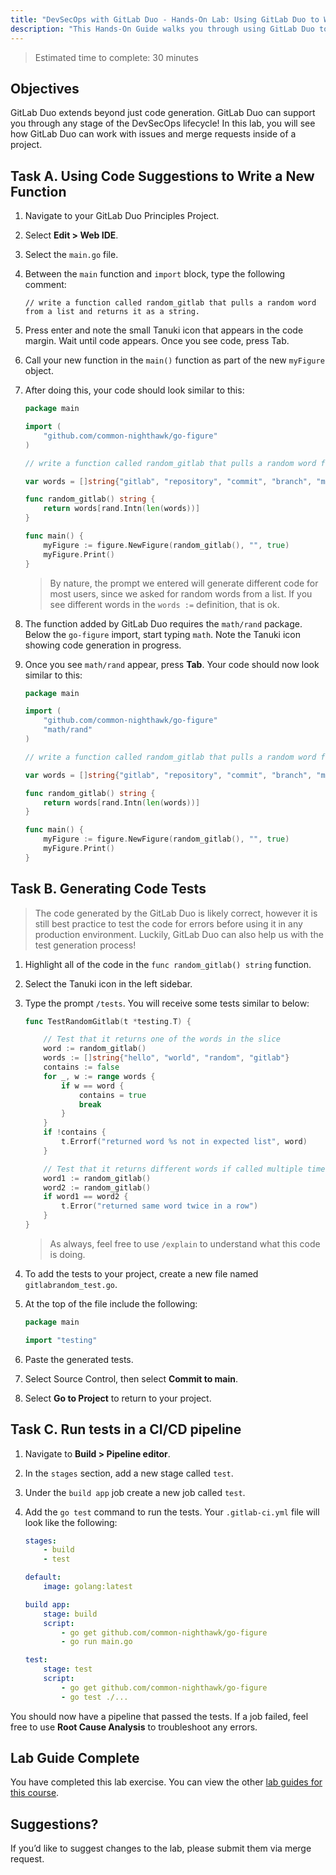 ```yaml
---
title: "DevSecOps with GitLab Duo - Hands-On Lab: Using GitLab Duo to Write New Code"
description: "This Hands-On Guide walks you through using GitLab Duo to generate code and tests."
---
```


> Estimated time to complete: 30 minutes

## Objectives

GitLab Duo extends beyond just code generation. GitLab Duo can support you through any stage of the DevSecOps lifecycle! In this lab, you will see how GitLab Duo can work with issues and merge requests inside of a project.

## Task A. Using Code Suggestions to Write a New Function

1. Navigate to your GitLab Duo Principles Project.

1. Select **Edit > Web IDE**.

1. Select the `main.go` file.

1. Between the `main` function and `import` block, type the following comment:

   ```text
   // write a function called random_gitlab that pulls a random word from a list and returns it as a string.
   ```

1. Press enter and note the small Tanuki icon that appears in the code margin. Wait until code appears. Once you see code, press Tab.

1. Call your new function in the `main()` function as part of the new `myFigure` object.

1. After doing this, your code should look similar to this:

   ```go
   package main

   import (
       "github.com/common-nighthawk/go-figure"
   )

   // write a function called random_gitlab that pulls a random word from a list and returns it as a string

   var words = []string{"gitlab", "repository", "commit", "branch", "merge", "issue", "pipeline"}

   func random_gitlab() string {
       return words[rand.Intn(len(words))]
   }

   func main() {
       myFigure := figure.NewFigure(random_gitlab(), "", true)
       myFigure.Print()
   }
   ```

   > By nature, the prompt we entered will generate different code for most users, since we asked for random words from a list. If you see different words in the `words :=` definition, that is ok.

1. The function added by GitLab Duo requires the `math/rand` package. Below the `go-figure` import, start typing `math`. Note the Tanuki icon showing code generation in progress.

1. Once you see `math/rand` appear, press **Tab**. Your code should now look similar to this:

   ```go
   package main

   import (
       "github.com/common-nighthawk/go-figure"
       "math/rand"
   )

   // write a function called random_gitlab that pulls a random word from a list and returns it as a string

   var words = []string{"gitlab", "repository", "commit", "branch", "merge", "issue", "pipeline"}

   func random_gitlab() string {
       return words[rand.Intn(len(words))]
   }

   func main() {
       myFigure := figure.NewFigure(random_gitlab(), "", true)
       myFigure.Print()
   }
   ```

## Task B. Generating Code Tests

> The code generated by the GitLab Duo is likely correct, however it is still best practice to test the code for errors before using it in any production environment. Luckily, GitLab Duo can also help us with the test generation process!

1. Highlight all of the code in the `func random_gitlab() string` function.

1. Select the Tanuki icon in the left sidebar.

1. Type the prompt `/tests`. You will receive some tests similar to below:

   ```go
   func TestRandomGitlab(t *testing.T) {

       // Test that it returns one of the words in the slice
       word := random_gitlab()
       words := []string{"hello", "world", "random", "gitlab"}
       contains := false
       for _, w := range words {
           if w == word {
               contains = true
               break
           }
       }
       if !contains {
           t.Errorf("returned word %s not in expected list", word)
       }

       // Test that it returns different words if called multiple times
       word1 := random_gitlab()
       word2 := random_gitlab()
       if word1 == word2 {
           t.Error("returned same word twice in a row")
       }
   }
   ```

   > As always, feel free to use `/explain` to understand what this code is doing.

1. To add the tests to your project, create a new file named `gitlabrandom_test.go`.

1. At the top of the file include the following:

   ```go
   package main

   import "testing"
   ```

1. Paste the generated tests.

1. Select Source Control, then select **Commit to main**.

1. Select **Go to Project** to return to your project.

## Task C. Run tests in a CI/CD pipeline

1. Navigate to **Build > Pipeline editor**.

1. In the `stages` section, add a new stage called `test`.

1. Under the `build app` job create a new job called `test`.

1. Add the `go test` command to run the tests. Your `.gitlab-ci.yml` file will look like the following:

   ```yml
   stages:
       - build
       - test

   default:
       image: golang:latest

   build app:
       stage: build
       script:
           - go get github.com/common-nighthawk/go-figure
           - go run main.go

   test:
       stage: test
       script:
           - go get github.com/common-nighthawk/go-figure
           - go test ./...
   ```

You should now have a pipeline that passed the tests. If a job failed, feel free to use **Root Cause Analysis** to troubleshoot any errors.

## Lab Guide Complete

You have completed this lab exercise. You can view the other [lab guides for this course](/handbook/customer-success/professional-services-engineering/education-services/devsecopswithduo).

## Suggestions?

If you’d like to suggest changes to the lab, please submit them via merge request.
